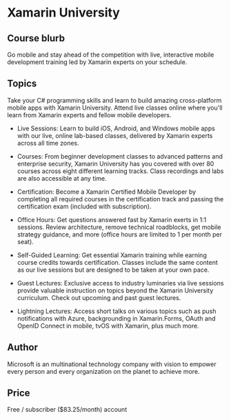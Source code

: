 # Xamarin University

## Course blurb

Go mobile and stay ahead of the competition with live, interactive mobile development training led by Xamarin experts on your schedule.

## Topics

Take your C# programming skills and learn to build amazing cross-platform mobile apps with Xamarin University. Attend live classes online where you'll learn from Xamarin experts and fellow mobile developers.

- Live Sessions: Learn to build iOS, Android, and Windows mobile apps with our live, online lab-based classes, delivered by Xamarin experts across all time zones.

- Courses: From beginner development classes to advanced patterns and enterprise security, Xamarin University has you covered with over 80 courses across eight different learning tracks. Class recordings and labs are also accessible at any time.

- Certification: Become a Xamarin Certified Mobile Developer by completing all required courses in the certification track and passing the certification exam (included with subscription).

- Office Hours: Get questions answered fast by Xamarin exerts in 1:1 sessions. Review architecture, remove technical roadblocks, get mobile strategy guidance, and more (office hours are limited to 1 per month per seat).

- Self-Guided Learning: Get essential Xamarin training while earning course credits towards certification. Classes include the same content as our live sessions but are designed to be taken at your own pace.

- Guest Lectures: Exclusive access to industry luminaries via live sessions provide valuable instruction on topics beyond the Xamarin University curriculum. Check out upcoming and past guest lectures.

- Lightning Lectures: Access short talks on various topics such as push notifications with Azure, backgrounding in Xamarin.Forms, OAuth and OpenID Connect in mobile, tvOS with Xamarin, plus much more.

## Author

Microsoft is an multinational technology company with vision to empower every person and every organization on the planet to achieve more.

## Price

Free / subscriber ($83.25/month) account
